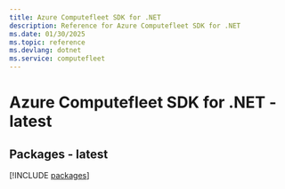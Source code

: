 ```yaml
---
title: Azure Computefleet SDK for .NET
description: Reference for Azure Computefleet SDK for .NET
ms.date: 01/30/2025
ms.topic: reference
ms.devlang: dotnet
ms.service: computefleet
---
```

# Azure Computefleet SDK for .NET - latest
## Packages - latest
[!INCLUDE [packages](computefleet-index.md)]